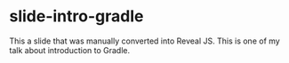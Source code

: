 # slide-intro-gradle
This a slide that was manually converted into Reveal JS. This is one of my talk about introduction to Gradle.
